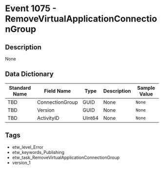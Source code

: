 # Event 1075 - RemoveVirtualApplicationConnectionGroup

## Description
None

## Data Dictionary
|Standard Name|Field Name|Type|Description|Sample Value|
|---|---|---|---|---|
|TBD|ConnectionGroup|GUID|None|`None`|
|TBD|Version|GUID|None|`None`|
|TBD|ActivityID|UInt64|None|`None`|

## Tags
* etw_level_Error
* etw_keywords_Publishing
* etw_task_RemoveVirtualApplicationConnectionGroup
* version_1